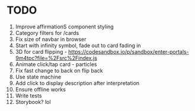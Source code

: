 # TODO

1. Improve affirmationS component styling
1. Category filters for /cards
1. Fix size of navbar in browser
1. Start with infinity symbol, fade out to card fading in
1. 3D for card flipping - https://codesandbox.io/p/sandbox/enter-portals-9m4tpc?file=%2Fsrc%2Findex.js
1. Animate click/tap card - particles
1. Fix fast change to back on flip back
1. Use state machine
1. Add click to display description after interpretation
1. Ensure offline works
1. Write tests
1. Storybook? lol
